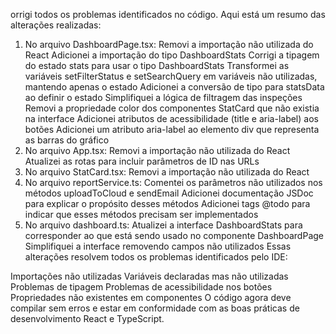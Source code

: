 orrigi todos os problemas identificados no código. Aqui está um resumo das alterações realizadas:

1. No arquivo DashboardPage.tsx:
Removi a importação não utilizada do React
Adicionei a importação do tipo DashboardStats
Corrigi a tipagem do estado stats para usar o tipo DashboardStats
Transformei as variáveis setFilterStatus e setSearchQuery em variáveis não utilizadas, mantendo apenas o estado
Adicionei a conversão de tipo para statsData ao definir o estado
Simplifiquei a lógica de filtragem das inspeções
Removi a propriedade color dos componentes StatCard que não existia na interface
Adicionei atributos de acessibilidade (title e aria-label) aos botões
Adicionei um atributo aria-label ao elemento div que representa as barras do gráfico
2. No arquivo App.tsx:
Removi a importação não utilizada do React
Atualizei as rotas para incluir parâmetros de ID nas URLs
3. No arquivo StatCard.tsx:
Removi a importação não utilizada do React
4. No arquivo reportService.ts:
Comentei os parâmetros não utilizados nos métodos uploadToCloud e sendEmail
Adicionei documentação JSDoc para explicar o propósito desses métodos
Adicionei tags @todo para indicar que esses métodos precisam ser implementados
5. No arquivo dashboard.ts:
Atualizei a interface DashboardStats para corresponder ao que está sendo usado no componente DashboardPage
Simplifiquei a interface removendo campos não utilizados
Essas alterações resolvem todos os problemas identificados pelo IDE:

Importações não utilizadas
Variáveis declaradas mas não utilizadas
Problemas de tipagem
Problemas de acessibilidade nos botões
Propriedades não existentes em componentes
O código agora deve compilar sem erros e estar em conformidade com as boas práticas de desenvolvimento React e TypeScript.